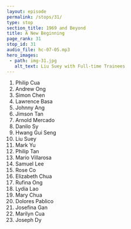 ```yaml
---
layout: episode
permalink: /stops/31/
type: stop
section_title: 1969 and Beyond
title: A New Beginning
page_rank: 31
stop_id: 31
audio_file: hc-07-05.mp3
hero_images:
 - path: img-31.jpg
   alt_text: Liu Suey with Full-time Trainees
---
```


1. Philip Cua
2. Andrew Ong
3. Simon Chen
4. Lawrence Basa
5. Johnny Ang
6. Jimson Tan
7. Arnold Mercado
8. Danilo Sy
9. Hwang Gui Seng
10. Liu Suey
11. Mark Yu
12. Philip Tan
13. Mario Villarosa
14. Samuel Lee
15. Rose Co
16. Elizabeth Chua
17. Rufina Ong
18. Lydia Lao
19. Mary Chua
20. Dolores Pablico
21. Josefina Gan
22. Marilyn Cua
23. Joseph Dy

<!---

-->

<!--- TRANSCRIPT
In 1978, Brother Liu Suey held the first one-year full-time training in Manila, perfecting many saints who eventually became elders and responsible ones in the Metro Manila churches.
-->